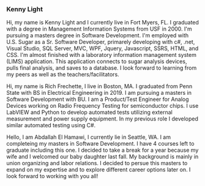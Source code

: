 ### **Kenny Light**

Hi, my name is Kenny Light and I currently live in Fort Myers, FL.  I graduated with a degree in Management Information Systems from USF in 2000.  I'm pursuing a masters degree in Software Development.  I'm employed with U.S. Sugar as a Sr. Software Developer, primarely developing with c#, .net, Visual Studio, SQL Server, MVC, WPF, Jquery, Javascript, SSRS, HTML, and CSS.  I'm almost finished with a laboratory information management system (LIMS) application.  This application connects to sugar analysis devices, pulls final analysis, and saves to a database.  I look forward to learning from my peers as well as the teachers/facilitators.


Hi, my name is Rich Frechette, I live in Boston, MA. I graduated from Penn State with BS in Electrical Engineering in 2019. I am pursuing a masters in Software Development with BU. I am a Product/Test Engineer for Analog Devices working on Radio Frequency Testing for semiconductor chips. I use LabVIEW and Python to develop automated tests utilizing external measurement and power supply equipment. In my previous role I developed similar automated testing using C#. 


Hello, I am Abdallah El Hamawi, I currently lie in Seattle, WA. I am completeing my masters in Software Development. I have 4 courses left to graduate including this one. I decided to take a break for a year because my wife and I welcomed our baby daughter last fall. My background is mainly in union organizing and labor relations. I decided to persue this masters to expand on my expertise and to explore different career options later on. I look forward to working with you all!